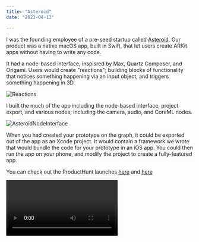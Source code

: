 ```yaml
---
title: "Asteroid"
date: "2023-04-13"

---
```


I was the founding employee of a pre-seed startup called [Asteroid](https://www.producthunt.com/products/asteroid). Our product was a native macOS app, built in Swift, that let users create ARKit apps without having to write any code. 

It had a node-based interface, inspisred by Max, Quartz Composer, and Origami. Users would create "reactions";  building blocks of functionality that notices something happening via an input object, and triggers something happening in 3D.

![Reactions](/post_assets/asteroid/Reactions.png)

I built the much of the app including the node-based interface, project export, and various nodes; including the camera, audio, and CoreML nodes. 

![AsteroidNodeInterface](/post_assets/asteroid/AsteroidNodes.gif)

When you had created your prototype on the graph, it could be exported out of the app as an Xcode project. It would contain a framework we wrote that would bundle the code for your prototype in an iOS app. You could then run the app on your phone, and modify the project to create a fully-featured app. 

You can check out the ProductHunt launches [here](https://www.producthunt.com/products/asteroid) and [here](https://www.producthunt.com/products/asteroid#asteroid-2) 



<video autoplay controls>   <source src="post_assets/asteroid/AsteroidProductVideo.mp4" type="video/mp4"> </video>

